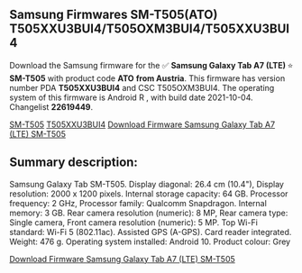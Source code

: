 <h2>Samsung Firmwares SM-T505(ATO) T505XXU3BUI4/T505OXM3BUI4/T505XXU3BUI4</h2>
Download the Samsung firmware for the ✅ <strong>Samsung Galaxy Tab A7 (LTE) </strong> ⭐ <strong>SM-T505</strong> with product code <strong>ATO</strong> <strong> from Austria</strong>. This firmware has version number PDA <strong>T505XXU3BUI4</strong> and CSC T505OXM3BUI4. The operating system of this firmware is Android R , with build date 2021-10-04. Changelist <strong>22619449</strong>.


[SM-T505](https://samfirm.shop/samsung/model/SM-T505)
[T505XXU3BUI4](https://samfirm.shop/samsung/pda/T505XXU3BUI4)
[Download Firmware Samsung Galaxy Tab A7 (LTE) SM-T505](https://samfirm.shop/samsung/firmware/462382)
<h2>Summary description:</h2>
<p>Samsung Galaxy Tab SM-T505. Display diagonal: 26.4 cm (10.4"), Display resolution: 2000 x 1200 pixels. Internal storage capacity: 64 GB. Processor frequency: 2 GHz, Processor family: Qualcomm Snapdragon. Internal memory: 3 GB. Rear camera resolution (numeric): 8 MP, Rear camera type: Single camera, Front camera resolution (numeric): 5 MP. Top Wi-Fi standard: Wi-Fi 5 (802.11ac). Assisted GPS (A-GPS). Card reader integrated. Weight: 476 g. Operating system installed: Android 10. Product colour: Grey</p>


[Download Firmware Samsung Galaxy Tab A7 (LTE) SM-T505](https://samfirm.shop/samsung/firmware/462382)

